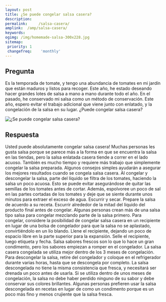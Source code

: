 ```yaml
---
layout: post
title: ¿Se puede congelar salsa casera?  
description: 
permalink:     /salsa-casera/
amplink:  /amp/salsa-casera/
keywords: 
ogimg: /img/homemade-salsa-300x228.jpg
sitemap:
 priority: 1
 changefreq:    'monthly'
---
```




## Pregunta

Es la temporada de tomate, y tengo una abundancia de tomates en mi jardín que están maduros y listos para recoger. Este año, he estado deseando hacer grandes lotes de salsa a mano a mano durante todo el año. En el pasado, he conservado mi salsa como un método de conservación. Este año, espero evitar el trabajo adicional que viene junto con enlatado, y la congelación de la salsa en su lugar. ¿Puede congelar salsa casera?


![¿Se puede congelar salsa casera?](https://sepuedecongelar.com/img/homemade-salsa-300x228.jpg "¿Se puede congelar salsa casera?" )


## Respuesta

Usted puede absolutamente congelar salsa casera! Muchas personas les gusta salsa porque se parece más a la forma en que se encuentra la salsa en las tiendas, pero la salsa enlatada casera tiende a correr en el lado acuoso. También es mucho tiempo y requiere más trabajo que simplemente congelar la salsa preparada.
Algunos consejos simples ayudarán a asegurar los mejores resultados cuando se congela salsa casera. Al congelar y descongelar la salsa, parte del líquido se filtra de los tomates, haciendo la salsa un poco acuosa. Esto se puede evitar asegurándose de quitar las semillas de los tomates antes de cortar. Además, espolvoree un poco de sal en las partes cortadas de los tomates y deje que se siente durante unos minutos para extraer el exceso de agua. Escurrir y secar.
Prepare la salsa de acuerdo a su receta. Escurrir alrededor de la mitad del líquido del producto final antes de congelar. Algunas personas crean más de una salsa tipo salsa para congelar mezclando parte de la salsa primero. Para congelar, considere la posibilidad de congelar salsa casera en un recipiente en lugar de una bolsa de congelador para que la salsa no se aplastado, convirtiéndolo en un lío blando. Llene el recipiente, dejando un poco de espacio libre en la parte superior para la expansión. Selle el recipiente, luego etiqueta y fecha. Salsa sabores frescos son lo que lo hace un gran condimento, pero los sabores empiezan a romper en el congelador. La salsa casera congelada se utiliza mejor dentro de los 3 meses de congelación.
Para descongelar la salsa, retire del congelador y coloque en el refrigerador durante varias horas, hasta que se descongela por completo. La salsa descongelada no tiene la misma consistencia que fresca, y necesitará ser drenada un poco antes de usarla. Si se utiliza dentro de unos meses de congelación, la salsa no debe haber perdido ninguno de su sabor y debe conservar sus colores brillantes. Algunas personas prefieren usar la salsa descongelada en recetas en lugar de como un condimento porque es un poco más fino y menos crujiente que la salsa fresca.
